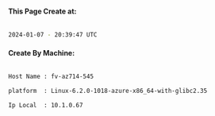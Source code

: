 
   
#### This Page Create at:

```bash

2024-01-07 - 20:39:47 UTC

```

#### Create By Machine:

```bash

Host Name : fv-az714-545

platform  : Linux-6.2.0-1018-azure-x86_64-with-glibc2.35

Ip Local  : 10.1.0.67

```

